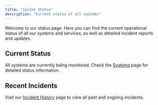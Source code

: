```yaml
---
title: "System Status"
description: "Current status of all systems"
---
```


Welcome to our status page. Here you can find the current operational status of all our systems and services, as well as detailed incident reports and updates.

## Current Status

All systems are currently being monitored. Check the [Systems](/systems/) page for detailed status information.

## Recent Incidents

Visit our [Incident History](/incidents/) page to view all past and ongoing incidents.
